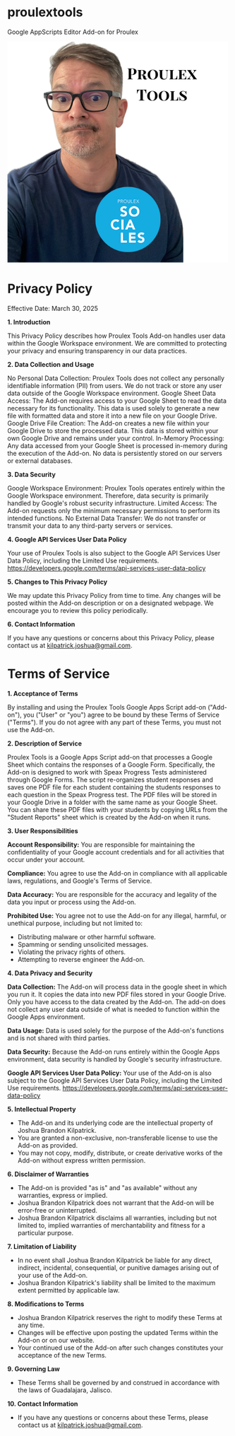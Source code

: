 # proulextools
Google AppScripts Editor Add-on for Proulex

![Proulex Tools Logo](ProulexTools.png)

# Privacy Policy

Effective Date: March 30, 2025

**1. Introduction**

This Privacy Policy describes how Proulex Tools Add-on handles user data within the Google Workspace environment. We are committed to protecting your privacy and ensuring transparency in our data practices.

**2. Data Collection and Usage**

No Personal Data Collection: Proulex Tools does not collect any personally identifiable information (PII) from users. We do not track or store any user data outside of the Google Workspace environment.
Google Sheet Data Access: The Add-on requires access to your Google Sheet to read the data necessary for its functionality. This data is used solely to generate a new file with formatted data and store it into a new file on your Google Drive.
Google Drive File Creation: The Add-on creates a new file within your Google Drive to store the processed data. This data is stored within your own Google Drive and remains under your control.
In-Memory Processing: Any data accessed from your Google Sheet is processed in-memory during the execution of the Add-on. No data is persistently stored on our servers or external databases.

**3. Data Security**

Google Workspace Environment: Proulex Tools operates entirely within the Google Workspace environment. Therefore, data security is primarily handled by Google's robust security infrastructure.
Limited Access: The Add-on requests only the minimum necessary permissions to perform its intended functions.
No External Data Transfer: We do not transfer or transmit your data to any third-party servers or services.

**4. Google API Services User Data Policy**

Your use of Proulex Tools is also subject to the Google API Services User Data Policy, including the Limited Use requirements. 
https://developers.google.com/terms/api-services-user-data-policy 

**5. Changes to This Privacy Policy**

We may update this Privacy Policy from time to time. Any changes will be posted within the Add-on description or on a designated webpage. We encourage you to review this policy periodically. 

**6. Contact Information**

If you have any questions or concerns about this Privacy Policy, please contact us at kilpatrick.joshua@gmail.com.

# Terms of Service

**1. Acceptance of Terms**

By installing and using the Proulex Tools Google Apps Script add-on ("Add-on"), you ("User" or "you") agree to be bound by these Terms of Service ("Terms"). If you do not agree with any part of these Terms, you must not use the Add-on.

**2. Description of Service**

Proulex Tools is a Google Apps Script add-on that processes a Google Sheet which contains the responses of a Google Form. Specifically, the Add-on is designed to work with Speax Progress Tests administered through Google Forms. The script re-organizes student responses and saves one PDF file for each student containing the students responses to each question in the Speax Progress test. The PDF files will be stored in your Google Drive in a folder with the same name as your Google Sheet. You can share these PDF files with your students by copying URLs from the "Student Reports" sheet which is created by the Add-on when it runs.  

**3. User Responsibilities**

**Account Responsibility:** You are responsible for maintaining the confidentiality of your Google account credentials and for all activities that occur under your account.

**Compliance:** You agree to use the Add-on in compliance with all applicable laws, regulations, and Google's Terms of Service.

**Data Accuracy:** You are responsible for the accuracy and legality of the data you input or process using the Add-on.

**Prohibited Use:** You agree not to use the Add-on for any illegal, harmful, or unethical purpose, including but not limited to:

* Distributing malware or other harmful software.
* Spamming or sending unsolicited messages.
* Violating the privacy rights of others.
* Attempting to reverse engineer the Add-on.

**4. Data Privacy and Security**

**Data Collection:** The Add-on will process data in the google sheet in which you run it. It copies the data into new PDF files stored in your Google Drive. Only you have access to the data created by the Add-on. The add-on does not collect any user data outside of what is needed to function within the Google Apps environment.

**Data Usage:** Data is used solely for the purpose of the Add-on's functions and is not shared with third parties.

**Data Security:** Because the Add-on runs entirely within the Google Apps environment, data security is handled by Google's security infrastructure.

**Google API Services User Data Policy:** Your use of the Add-on is also subject to the Google API Services User Data Policy, including the Limited Use requirements. https://developers.google.com/terms/api-services-user-data-policy

**5. Intellectual Property**

* The Add-on and its underlying code are the intellectual property of Joshua Brandon Kilpatrick.
* You are granted a non-exclusive, non-transferable license to use the Add-on as provided.
* You may not copy, modify, distribute, or create derivative works of the Add-on without express written permission.

**6. Disclaimer of Warranties**

* The Add-on is provided "as is" and "as available" without any warranties, express or implied.
* Joshua Brandon Kilpatrick does not warrant that the Add-on will be error-free or uninterrupted.
* Joshua Brandon Kilpatrick disclaims all warranties, including but not limited to, implied warranties of merchantability and fitness for a particular purpose.

**7. Limitation of Liability**

* In no event shall Joshua Brandon Kilpatrick be liable for any direct, indirect, incidental, consequential, or punitive damages arising out of your use of the Add-on.
* Joshua Brandon Kilpatrick's liability shall be limited to the maximum extent permitted by applicable law.

**8. Modifications to Terms**

* Joshua Brandon Kilpatrick reserves the right to modify these Terms at any time.
* Changes will be effective upon posting the updated Terms within the Add-on or on our website.
* Your continued use of the Add-on after such changes constitutes your acceptance of the new Terms.

**9. Governing Law**

* These Terms shall be governed by and construed in accordance with the laws of Guadalajara, Jalisco.

**10. Contact Information**

* If you have any questions or concerns about these Terms, please contact us at kilpatrick.joshua@gmail.com.

